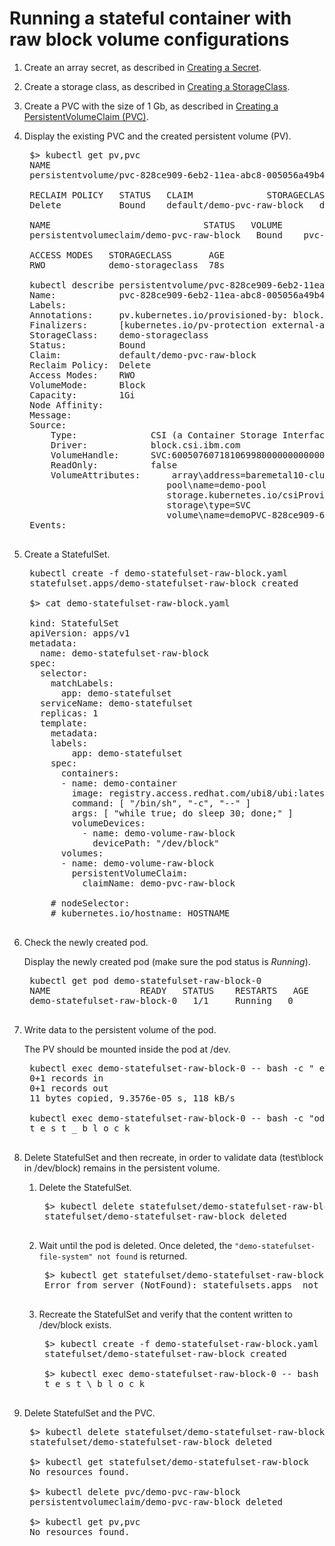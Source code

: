 # Running a stateful container with raw block volume configurations

1. Create an array secret, as described in [Creating a Secret](../content/configuration/csi_ug_config_create_secret.md).

2. Create a storage class, as described in [Creating a StorageClass](../content/configuration/csi_ug_config_create_storageclasses.md).

3. Create a PVC with the size of 1 Gb, as described in [Creating a PersistentVolumeClaim (PVC)](../content/configuration/csi_ug_config_create_pvc.md).

4. Display the existing PVC and the created persistent volume (PV).

    <pre>
    $> kubectl get pv,pvc
    NAME                                                        CAPACITY   ACCESS MODES
    persistentvolume/pvc-828ce909-6eb2-11ea-abc8-005056a49b44   1Gi        RWO
        
    RECLAIM POLICY   STATUS   CLAIM              STORAGECLASS   REASON   AGE
    Delete           Bound    default/demo-pvc-raw-block   demo-storageclass   109m
        
    NAME                             STATUS   VOLUME                                     CAPACITY   
    persistentvolumeclaim/demo-pvc-raw-block   Bound    pvc-828ce909-6eb2-11ea-abc8-005056a49b44   1Gi
        
    ACCESS MODES   STORAGECLASS       AGE
    RWO            demo-storageclass  78s
        
    kubectl describe persistentvolume/pvc-828ce909-6eb2-11ea-abc8-005056a49b44
    Name:            pvc-828ce909-6eb2-11ea-abc8-005056a49b44
    Labels:          <none>
    Annotations:     pv.kubernetes.io/provisioned-by: block.csi.ibm.com
    Finalizers:      [kubernetes.io/pv-protection external-attacher/block-csi-ibm-com]
    StorageClass:    demo-storageclass
    Status:          Bound
    Claim:           default/demo-pvc-raw-block
    Reclaim Policy:  Delete
    Access Modes:    RWO
    VolumeMode:      Block
    Capacity:        1Gi
    Node Affinity:   <none>
    Message:
    Source:
        Type:              CSI (a Container Storage Interface (CSI) volume source)
        Driver:            block.csi.ibm.com
        VolumeHandle:      SVC:60050760718106998000000000000543
        ReadOnly:          false
        VolumeAttributes:      array\address=baremetal10-cluster.xiv.ibm.com
                              pool\name=demo-pool
                              storage.kubernetes.io/csiProvisionerIdentity=1585146948772-8081-block.csi.ibm.com
                              storage\type=SVC
                              volume\name=demoPVC-828ce909-6eb2-11ea-abc8-005056a49b44
    Events:                <none>

5. Create a StatefulSet.

    <pre>
    kubectl create -f demo-statefulset-raw-block.yaml
    statefulset.apps/demo-statefulset-raw-block created

    $> cat demo-statefulset-raw-block.yaml
        
    kind: StatefulSet
    apiVersion: apps/v1
    metadata:
      name: demo-statefulset-raw-block
    spec:
      selector:
        matchLabels:
          app: demo-statefulset
      serviceName: demo-statefulset
      replicas: 1
      template:
        metadata:
        labels:
            app: demo-statefulset
        spec:
          containers:
          - name: demo-container
            image: registry.access.redhat.com/ubi8/ubi:latest
            command: [ "/bin/sh", "-c", "--" ]
            args: [ "while true; do sleep 30; done;" ]
            volumeDevices:
              - name: demo-volume-raw-block
                devicePath: "/dev/block"
          volumes:
          - name: demo-volume-raw-block
            persistentVolumeClaim:
              claimName: demo-pvc-raw-block
        
        # nodeSelector:
        # kubernetes.io/hostname: HOSTNAME

6. Check the newly created pod.

    Display the newly created pod (make sure the pod status is _Running_).

    <pre>
    kubectl get pod demo-statefulset-raw-block-0
    NAME                 READY   STATUS    RESTARTS   AGE
    demo-statefulset-raw-block-0   1/1     Running   0          43s
    </pre>

7. Write data to the persistent volume of the pod.

    The PV should be mounted inside the pod at /dev.

    <pre>
    kubectl exec demo-statefulset-raw-block-0 -- bash -c " echo "test_block" | dd conv=unblock of=/dev/block"
    0+1 records in
    0+1 records out
    11 bytes copied, 9.3576e-05 s, 118 kB/s
        
    kubectl exec demo-statefulset-raw-block-0 -- bash -c "od -An -c -N 10 /dev/block"
    t e s t _ b l o c k
    </pre>

8. Delete StatefulSet and then recreate, in order to validate data (test\block in /dev/block) remains in the persistent volume.

    1. Delete the StatefulSet.

        <pre>
        $> kubectl delete statefulset/demo-statefulset-raw-block
        statefulset/demo-statefulset-raw-block deleted
        </pre>

    2. Wait until the pod is deleted. Once deleted, the `"demo-statefulset-file-system" not found` is returned.

        <pre>
        $> kubectl get statefulset/demo-statefulset-raw-block
        Error from server (NotFound): statefulsets.apps <StatefulSet name> not found

    3. Recreate the StatefulSet and verify that the content written to /dev/block exists.

        <pre>
        $> kubectl create -f demo-statefulset-raw-block.yaml
        statefulset/demo-statefulset-raw-block created
            
        $> kubectl exec demo-statefulset-raw-block-0 -- bash -c "od -An -c -N 10 /dev/block"
        t e s t \ b l o c k
        </pre>

9. Delete StatefulSet and the PVC.
  
    <pre>
    $> kubectl delete statefulset/demo-statefulset-raw-block
    statefulset/demo-statefulset-raw-block deleted
        
    $> kubectl get statefulset/demo-statefulset-raw-block
    No resources found.
        
    $> kubectl delete pvc/demo-pvc-raw-block
    persistentvolumeclaim/demo-pvc-raw-block deleted
        
    $> kubectl get pv,pvc
    No resources found.
    </pre>